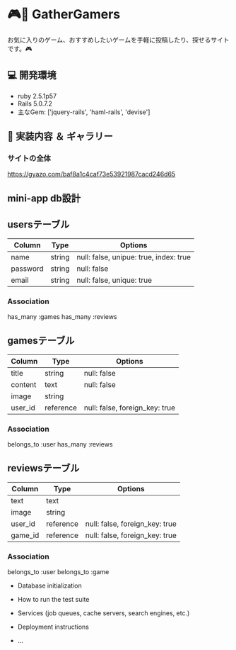 # :video_game::space_invader: GatherGamers
お気に入りのゲーム、おすすめしたいゲームを手軽に投稿したり、探せるサイトです。:video_game:

## :computer: 開発環境
- ruby 2.5.1p57
- Rails 5.0.7.2
- 主なGem: ['jquery-rails', 'haml-rails', 'devise']

## :star2: 実装内容 ＆ ギャラリー
### サイトの全体
https://gyazo.com/baf8a1c4caf73e53921987cacd246d65

## mini-app db設計
## usersテーブル
|Column|Type|Options|
|------|----|-------|
|name|string|null: false, unipue: true, index: true|
|password|string|null: false|
|email|string|null: false, unique: true|
### Association
has_many :games
has_many :reviews

## gamesテーブル
|Column|Type|Options|
|------|----|-------|
|title|string|null: false|
|content|text|null: false|
|image|string||
|user_id|reference|null: false, foreign_key: true|
### Association
belongs_to :user
has_many :reviews

## reviewsテーブル
|Column|Type|Options|
|------|----|-------|
|text|text||
|image|string||
|user_id|reference|null: false, foreign_key: true|
|game_id|reference|null: false, foreign_key: true|
### Association
belongs_to :user
belongs_to :game

* Database initialization

* How to run the test suite

* Services (job queues, cache servers, search engines, etc.)

* Deployment instructions

* ...
